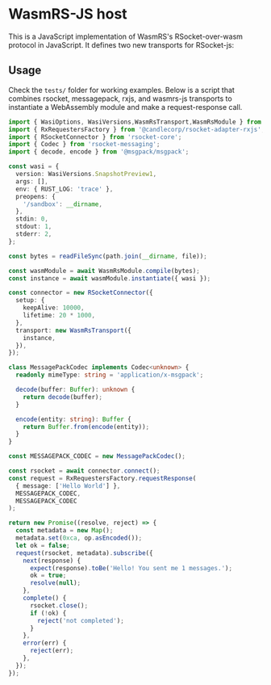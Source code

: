 # WasmRS-JS host

This is a JavaScript implementation of WasmRS's RSocket-over-wasm protocol in JavaScript. It defines two new transports for RSocket-js:

## Usage

Check the `tests/` folder for working examples. Below is a script that combines rsocket, messagepack, rxjs, and wasmrs-js transports to instantiate a WebAssembly module and make a request-response call.

```ts
import { WasiOptions, WasiVersions,WasmRsTransport,WasmRsModule } from '@candlecorp/wasmrs-js';
import { RxRequestersFactory } from '@candlecorp/rsocket-adapter-rxjs';
import { RSocketConnector } from 'rsocket-core';
import { Codec } from 'rsocket-messaging';
import { decode, encode } from '@msgpack/msgpack';

const wasi = {
  version: WasiVersions.SnapshotPreview1,
  args: [],
  env: { RUST_LOG: 'trace' },
  preopens: {
    '/sandbox': __dirname,
  },
  stdin: 0,
  stdout: 1,
  stderr: 2,
};

const bytes = readFileSync(path.join(__dirname, file));

const wasmModule = await WasmRsModule.compile(bytes);
const instance = await wasmModule.instantiate({ wasi });

const connector = new RSocketConnector({
  setup: {
    keepAlive: 10000,
    lifetime: 20 * 1000,
  },
  transport: new WasmRsTransport({
    instance,
  }),
});

class MessagePackCodec implements Codec<unknown> {
  readonly mimeType: string = 'application/x-msgpack';

  decode(buffer: Buffer): unknown {
    return decode(buffer);
  }

  encode(entity: string): Buffer {
    return Buffer.from(encode(entity));
  }
}

const MESSAGEPACK_CODEC = new MessagePackCodec();

const rsocket = await connector.connect();
const request = RxRequestersFactory.requestResponse(
  { message: ['Hello World'] },
  MESSAGEPACK_CODEC,
  MESSAGEPACK_CODEC
);

return new Promise((resolve, reject) => {
  const metadata = new Map();
  metadata.set(0xca, op.asEncoded());
  let ok = false;
  request(rsocket, metadata).subscribe({
    next(response) {
      expect(response).toBe('Hello! You sent me 1 messages.');
      ok = true;
      resolve(null);
    },
    complete() {
      rsocket.close();
      if (!ok) {
        reject('not completed');
      }
    },
    error(err) {
      reject(err);
    },
  });
});

```

